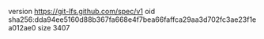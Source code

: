 version https://git-lfs.github.com/spec/v1
oid sha256:dda94ee5160d88b367fa668e4f7bea66faffca29aa3d702fc3ae23f1ea012ae0
size 3407
